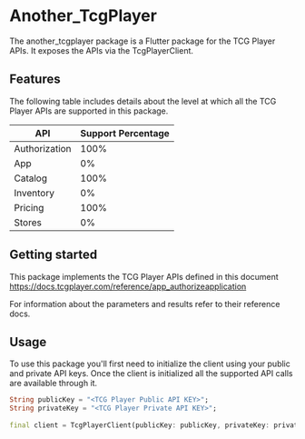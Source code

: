 
# Another_TcgPlayer

The another_tcgplayer package is a Flutter package for the TCG Player APIs. It exposes the APIs via the TcgPlayerClient.

## Features

The following table includes details about the level at which all the TCG Player APIs are supported in this package.

| API | Support Percentage |
|  --------  |  -------  |
| Authorization | 100% |
| App | 0% |
| Catalog | 100% |
| Inventory | 0% |
| Pricing | 100% |
| Stores | 0% | 

## Getting started

This package implements the TCG Player APIs defined in this document https://docs.tcgplayer.com/reference/app_authorizeapplication

For information about the parameters and results refer to their reference docs.

## Usage

To use this package you'll first need to initialize the client using your public and private API keys. Once the client is initialized all the supported API calls are available through it.

```dart  
String publicKey = "<TCG Player Public API KEY>";  
String privateKey = "<TCG Player Private API KEY>";  
  
final client = TcgPlayerClient(publicKey: publicKey, privateKey: privateKey);
```  
  